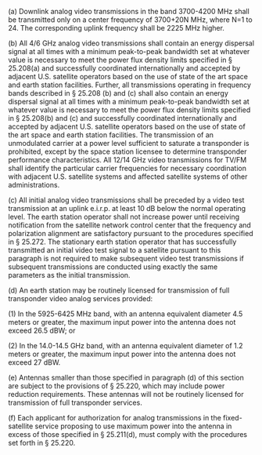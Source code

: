 (a) Downlink analog video transmissions in the band 3700-4200 MHz shall be transmitted only on a center frequency of 3700+20N MHz, where N=1 to 24. The corresponding uplink frequency shall be 2225 MHz higher.

(b) All 4/6 GHz analog video transmissions shall contain an energy dispersal signal at all times with a minimum peak-to-peak bandwidth set at whatever value is necessary to meet the power flux density limits specified in § 25.208(a) and successfully coordinated internationally and accepted by adjacent U.S. satellite operators based on the use of state of the art space and earth station facilities. Further, all transmissions operating in frequency bands described in § 25.208 (b) and (c) shall also contain an energy dispersal signal at all times with a minimum peak-to-peak bandwidth set at whatever value is necessary to meet the power flux density limits specified in § 25.208(b) and (c) and successfully coordinated internationally and accepted by adjacent U.S. satellite operators based on the use of state of the art space and earth station facilities. The transmission of an unmodulated carrier at a power level sufficient to saturate a transponder is prohibited, except by the space station licensee to determine transponder performance characteristics. All 12/14 GHz video transmissions for TV/FM shall identify the particular carrier frequencies for necessary coordination with adjacent U.S. satellite systems and affected satellite systems of other administrations.

(c) All initial analog video transmissions shall be preceded by a video test transmission at an uplink e.i.r.p. at least 10 dB below the normal operating level. The earth station operator shall not increase power until receiving notification from the satellite network control center that the frequency and polarization alignment are satisfactory pursuant to the procedures specified in § 25.272. The stationary earth station operator that has successfully transmitted an initial video test signal to a satellite pursuant to this paragraph is not required to make subsequent video test transmissions if subsequent transmissions are conducted using exactly the same parameters as the initial transmission.

(d) An earth station may be routinely licensed for transmission of full transponder video analog services provided:

(1) In the 5925-6425 MHz band, with an antenna equivalent diameter 4.5 meters or greater, the maximum input power into the antenna does not exceed 26.5 dBW; or

(2) In the 14.0-14.5 GHz band, with an antenna equivalent diameter of 1.2 meters or greater, the maximum input power into the antenna does not exceed 27 dBW.

(e) Antennas smaller than those specified in paragraph (d) of this section are subject to the provisions of § 25.220, which may include power reduction requirements. These antennas will not be routinely licensed for transmission of full transponder services.

(f) Each applicant for authorization for analog transmissions in the fixed-satellite service proposing to use maximum power into the antenna in excess of those specified in § 25.211(d), must comply with the procedures set forth in § 25.220.


